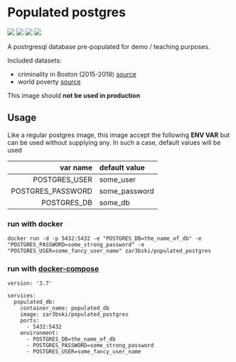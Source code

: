 # Populated postgres

![](https://img.shields.io/docker/cloud/automated/zar3bski/populated_postgres.svg)
![](https://img.shields.io/docker/cloud/build/zar3bski/populated_postgres.svg)
![](https://images.microbadger.com/badges/image/zar3bski/populated_postgres.svg)
![](https://img.shields.io/github/v/release/zar3bski/populated_postgres)

A postrgresql database pre-populated for demo / teaching purposes.

Included datasets: 

* criminality in Boston (2015-2018) [source](https://www.kaggle.com/AnalyzeBoston/crimes-in-boston)
* world poverty [source](https://www.kaggle.com/ophi/mpi)

This image should **not be used in production**

## Usage

Like a regular postgres image, this image accept the following **ENV VAR** but can be used without supplying any. In such a case, default values will be used 

| var name            | default value    |
|--------------------:|:-----------------|
| POSTGRES_USER       | some_user        |
| POSTGRES_PASSWORD   | some_password    |
| POSTGRES_DB         | some_db          |

### run with docker

```
docker run -d -p 5432:5432 -e "POSTGRES_DB=the_name_of_db" -e "POSTGRES_PASSWORD=some_strong_password" -e "POSTGRES_USER=some_fancy_user_name" zar3bski/populated_postgres
```

### run with [docker-compose](https://docs.docker.com/compose/)

```
version: '3.7'

services:
  populated_db:
    container_name: populated_db
    image: zar3bski/populated_postgres
    ports:
      - 5432:5432
	environment:
      - POSTGRES_DB=the_name_of_db
      - POSTGRES_PASSWORD=some_strong_password
      - POSTGRES_USER=some_fancy_user_name
```
